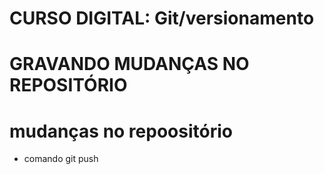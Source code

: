 # CURSO DIGITAL: Git/versionamento

# GRAVANDO MUDANÇAS NO REPOSITÓRIO

# mudanças no repoositório

* comando git push


